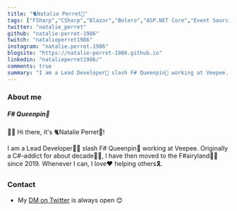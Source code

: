 ```yaml
---
title: "🐈Natalie Perret🍫"
tags: ["FSharp","CSharp","Blazor","Bolero","ASP.NET Core","Event Sourcing"]
twitter: "natalie_perret"
github: "natalie-perret-1986"
twitch: "natalieperret1986"
instagram: "natalie.perret.1986"
blogsite: "https://natalie-perret-1986.github.io"
linkedin: "natalieperret1986/"
comments: true
summary: "I am a Lead Developer👩‍ slash F# Queenpin👸 working at Veepee. Originally a C#-addict🧙‍♀️ for about decade, I have then moved to the F#airyland🧚‍♀️ since 2019."
---
```


### About me
##### **F# Queenpin👸**
🙋‍♀️ Hi there, it's 🐈Natalie Perret🍫!

I am a Lead Developer👩‍💻 slash F# Queenpin👸 working at Veepee. Originally a C#-addict for about decade🧙‍♀️, I have then moved to the F#airyland🧚‍♀️ since 2019.
Whenever I can, I love❤️ helping others🎗️.

### Contact

- My [DM on Twitter](https://twitter.com/natalie_perret) is always open 😊 
